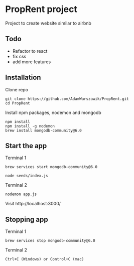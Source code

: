 # PropRent project

Project to create website similar to airbnb

## Todo
* Refactor to react
* fix css
* add more features

## Installation

Clone repo

```
git clone https://github.com/AdamWarszawik/PropRent.git
cd PropRent
```

Install npm packages, nodemon and mongodb

```
npm install
npm install -g nodemon
brew install mongodb-community@6.0
```

## Start the app

Terminal 1
```
brew services start mongodb-community@6.0
```
```
node seeds/index.js
```
Terminal 2
```
nodemon app.js
```
Visit http://localhost:3000/

## Stopping app
Terminal 1
```
brew services stop mongodb-community@6.0
```
Terminal 2
```
Ctrl+C (Windows) or Control+C (mac)
```


